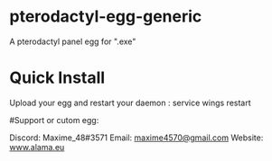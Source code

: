 # pterodactyl-egg-generic

A pterodactyl panel egg for ".exe"

# Quick Install

Upload your egg and restart your daemon : service wings restart

#Support or cutom egg:

Discord: Maxime_48#3571
Email: maxime4570@gmail.com 
Website: www.alama.eu

